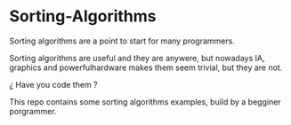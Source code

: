# Sorting-Algorithms

Sorting algorithms are a point to start for many programmers.

Sorting algorithms are useful and they are anywere, but nowadays IA, graphics and powerfulhardware makes them  seem trivial, but they are not.

¿ Have you code them ?

This repo contains some  sorting algorithms examples, build by a begginer porgrammer.
